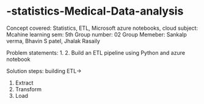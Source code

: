 # -statistics-Medical-Data-analysis
Concept covered: Statistics, ETL, Microsoft azure notebooks, cloud
subject: Mcahine learning
sem: 5th
Group number: 02
Group Memeber: Sankalp verma, Bhavin S patel, Jhalak Rasaily

Problem statements:
1. 
2. Build an ETL pipeline using Python and azure notebook

Solution steps:
building ETL->
1. Extract
2. Transform
3. Load

